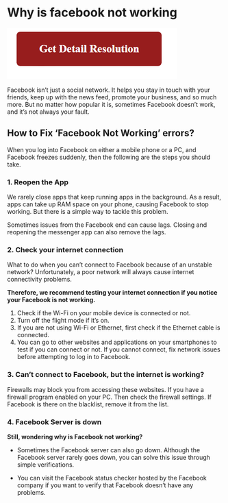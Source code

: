 # Why is facebook not working

[![Why is facebook not working](red2.png)](https://github.com/tagwebie/why.is.facebook.not.working)



Facebook isn’t just a social network. It helps you stay in touch with your friends, keep up with the news feed, promote your business, and so much more. But no matter how popular it is, sometimes Facebook doesn’t work, and it’s not always your fault.


## How to Fix ‘Facebook Not Working’ errors?
When you log into Facebook on either a mobile phone or a PC, and Facebook freezes suddenly, then the following are the steps you should take.


### 1. Reopen the App

We rarely close apps that keep running apps in the background. As a result, apps can take up RAM space on your phone, causing Facebook to stop working. But there is a simple way to tackle this problem.

Sometimes issues from the Facebook end can cause lags. Closing and reopening the messenger app can also remove the lags.

### 2. Check your internet connection

What to do when you can’t connect to Facebook because of an unstable network? Unfortunately, a poor network will always cause internet connectivity problems.

**Therefore, we recommend testing your internet connection if you notice your Facebook is not working.**

1. Check if the Wi-Fi on your mobile device is connected or not.
2. Turn off the flight mode if it’s on.
3. If you are not using Wi-Fi or Ethernet, first check if the Ethernet cable is connected.
4. You can go to other websites and applications on your smartphones to test if you can connect or not. If you cannot connect, fix network issues before attempting to log in to Facebook.



### 3. Can’t connect to Facebook, but the internet is working?

Firewalls may block you from accessing these websites. If you have a firewall program enabled on your PC. Then check the firewall settings. If Facebook is there on the blacklist, remove it from the list.

### 4. Facebook Server is down

**Still, wondering why is Facebook not working?**

* Sometimes the Facebook server can also go down. Although the Facebook server rarely goes down, you can solve this issue through simple verifications.

* You can visit the Facebook status checker hosted by the Facebook company if you want to verify that Facebook doesn’t have any problems.
